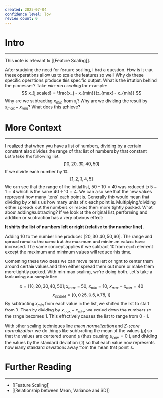 ```yaml
---
created: 2025-07-04
confidence level: low
review count: 0
---
```

# Intro
---
This note is relevant to [[Feature Scaling]].

After studying the need for feature scaling, I had a question. How is it that these operations allow us to scale the features so well. Why do these specific operations produce this specific output. What is the intution behind the processes? Take _min-max scaling_ for example:
$$ x_{j,scaled} = \frac{x_j - x_{min}}{x_{max} - x_{min}} $$
Why are we subtracting $x_{min}$ from $x_j$? Why are we dividing the result by $x_{max} - x_{min}$? What does this achieve?

# More Context
---
I realized that when you have a list of numbers, dividing by a certain constant also divides the range of that list of numbers by that constant. Let's take the following list:
$$ [10, 20, 30, 40, 50] $$
If we divide each number by 10:
$$ [1, 2, 3, 4, 5] $$
We can see that the range of the initial list, $50 - 10 = 40$ was reduced to $5 - 1 = 4$ which is the same $40 \div 10 = 4$. We can also see that the new values represent how many 'tens' each point is. Generally this would mean that dividing by $x$ tells us how many units of $x$ each point is. Multiplying/dividing either spreads out the numbers or makes them more tightly packed. What about adding/subtracting? If we look at the original list, performing and addition or subtraction has a very obvious effect:

**It shifts the list of numbers left or right (relative to the number line).**

Adding 10 to the number line produces $[20, 30, 40, 50, 60]$. The range and spread remains the same but the maximum and minimum values have increased. The same concept applies if we subtract 10 from each element except the maximum and minimum values will reduce this time.

Combining these two ideas we can move items left or right to center them around certain values and then either spread them out more or make them more tightly packed. With min-max scaling, we're doing both. Let's take a look using our sample list:

$$ x = [10, 20, 30, 40, 50];\; x_{max} = 50,\; x_{min} = 10,\; x_{max} - x_{min} = 40$$
$$ x_{scaled} = [0, 0.25, 0.5, 0.75, 1]$$
By subtracting $x_{min}$ from each value in the list, we shifted the list to start from 0. Then by dividing by $x_{max} - x_{min}$, we scaled down the numbers so the range becomes 1. This effectively causes the list to range from 0 - 1.

With other scaling techniques line _mean normalization_ and _Z-score normalization_, we do things like subtracting the mean of the values ($\mu$) so that the values are centered around $\mu$ (thus causing $\mu_{new} = 0$ ), and dividing the values by the standard deviation ($\sigma$) so that each value now represents how many standard deviations away from the mean that point is.

# Further  Reading
---
- [[Feature Scaling]]
- [[Relationship between Mean, Variance and SD]]